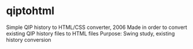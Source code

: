 # qiptohtml
Simple QIP history to HTML/CSS converter, 2006
Made in order to convert existing QIP history files to HTML files
Purpose: Swing study, existing history conversion
